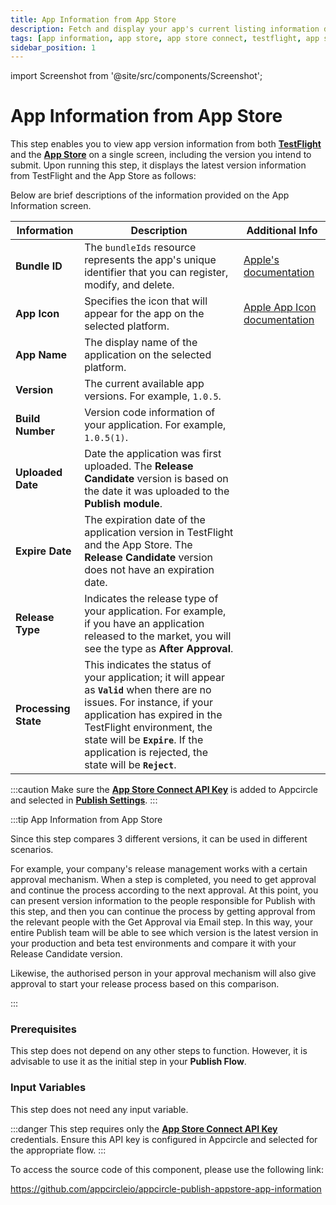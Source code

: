 ```yaml
---
title: App Information from App Store
description: Fetch and display your app's current listing information directly from the App Store to ensure all details are correct and up to date.
tags: [app information, app store, app store connect, testflight, app store version]
sidebar_position: 1
---
```


import Screenshot from '@site/src/components/Screenshot';

# App Information from App Store

This step enables you to view app version information from both [**TestFlight**](https://developer.apple.com/testflight/) and the [**App Store**](https://developer.apple.com/documentation/appstoreconnectapi/app_store) on a single screen, including the version you intend to submit. Upon running this step, it displays the latest version information from TestFlight and the App Store as follows:

<Screenshot url='https://cdn.appcircle.io/docs/assets/BE2917-infoDetail.png' />

Below are brief descriptions of the information provided on the App Information screen.

| Information          | Description                                                                                                                                                                                                                                                                         | Additional Info                                                                                         |
| -------------------- | ----------------------------------------------------------------------------------------------------------------------------------------------------------------------------------------------------------------------------------------------------------------------------------- | ------------------------------------------------------------------------------------------------------- |
| **Bundle ID**        | The `bundleIds` resource represents the app's unique identifier that you can register, modify, and delete.                                                                                                                                                                          | [Apple's documentation](https://developer.apple.com/documentation/appstoreconnectapi/bundle_ids)        |
| **App Icon**         | Specifies the icon that will appear for the app on the selected platform.                                                                                                                                                                                                           | [Apple App Icon documentation](https://developer.apple.com/design/human-interface-guidelines/app-icons) |
| **App Name**         | The display name of the application on the selected platform.                                                                                                                                                                                                                       |                                                                                                         |
| **Version**          | The current available app versions. For example, `1.0.5`.                                                                                                                                                                                                                           |                                                                                                         |
| **Build Number**     | Version code information of your application. For example, `1.0.5(1)`.                                                                                                                                                                                                              |                                                                                                         |
| **Uploaded Date**    | Date the application was first uploaded. The **Release Candidate** version is based on the date it was uploaded to the **Publish module**.                                                                                                                                          |                                                                                                         |
| **Expire Date**      | The expiration date of the application version in TestFlight and the App Store. The **Release Candidate** version does not have an expiration date.                                                                                                                                 |                                                                                                         |
| **Release Type**     | Indicates the release type of your application. For example, if you have an application released to the market, you will see the type as **After Approval**.                                                                                                                        |                                                                                                         |
| **Processing State** | This indicates the status of your application; it will appear as **`Valid`** when there are no issues. For instance, if your application has expired in the TestFlight environment, the state will be **`Expire`**. If the application is rejected, the state will be **`Reject`**. |                                                                                                         |

:::caution
Make sure the [**App Store Connect API Key**](https://docs.appcircle.io/account/adding-an-app-store-connect-api-key#linking-appcircle-with-app-store-connect) is added to Appcircle and selected in [**Publish Settings**](https://docs.appcircle.io/publish-module/#publish-settings).
:::

:::tip App Information from App Store

Since this step compares 3 different versions, it can be used in different scenarios. 

For example, your company's release management works with a certain approval mechanism. When a step is completed, you need to get approval and continue the process according to the next approval. At this point, you can present version information to the people responsible for Publish with this step, and then you can continue the process by getting approval from the relevant people with the Get Approval via Email step. In this way, your entire Publish team will be able to see which version is the latest version in your production and beta test environments and compare it with your Release Candidate version. 

Likewise, the authorised person in your approval mechanism will also give approval to start your release process based on this comparison.

:::

### Prerequisites

This step does not depend on any other steps to function. However, it is advisable to use it as the initial step in your **Publish Flow**.

<Screenshot url='https://cdn.appcircle.io/docs/assets/BE2917-appInfo.png' />

### Input Variables

This step does not need any input variable.

:::danger
This step requires only the [**App Store Connect API Key**](https://docs.appcircle.io/publish-integrations/ios-publish-integrations/send-to-app-store#adding-an-app-store-connect-api-key-recommended-method) credentials. Ensure this API key is configured in Appcircle and selected for the appropriate flow.
:::

To access the source code of this component, please use the following link:

https://github.com/appcircleio/appcircle-publish-appstore-app-information

